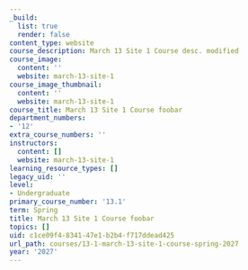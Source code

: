 ```yaml
---
_build:
  list: true
  render: false
content_type: website
course_description: March 13 Site 1 Course desc. modified
course_image:
  content: ''
  website: march-13-site-1
course_image_thumbnail:
  content: ''
  website: march-13-site-1
course_title: March 13 Site 1 Course foobar
department_numbers:
- '12'
extra_course_numbers: ''
instructors:
  content: []
  website: march-13-site-1
learning_resource_types: []
legacy_uid: ''
level:
- Undergraduate
primary_course_number: '13.1'
term: Spring
title: March 13 Site 1 Course foobar
topics: []
uid: c1ce09f4-8341-47e1-b2b4-f717ddead425
url_path: courses/13-1-march-13-site-1-course-spring-2027
year: '2027'
---
```

